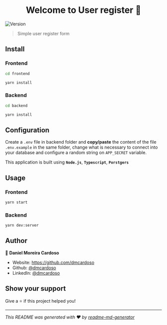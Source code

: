 <h1 align="center">Welcome to User register 👋</h1>
<p>
  <img alt="Version" src="https://img.shields.io/badge/version-1.0.0-blue.svg?cacheSeconds=2592000" />
</p>

> Simple user register form

## Install

### Frontend

```sh
cd frontend

yarn install
```

### Backend

```sh
cd backend

yarn install
```

## Configuration

Create a `.env` file in backend folder and **copy/paste** the content of the file `.env.example` in the same folder, change what is necessary to connect into your database and configure a random string on `APP_SECRET` variable.

This application is built using **`Node.js`**, **`Typescript`**, **`Porstgers`**

## Usage

### Frontend

```sh
yarn start
```
### Backend

```sh
yarn dev:server
```

## Author

👤 **Daniel Moreira Cardoso**

* Website: https://github.com/dmcardoso
* Github: [@dmcardoso](https://github.com/dmcardoso)
* LinkedIn: [@dmcardoso](https://linkedin.com/in/dmcardoso)

## Show your support

Give a ⭐️ if this project helped you!

***
_This README was generated with ❤️ by [readme-md-generator](https://github.com/kefranabg/readme-md-generator)_